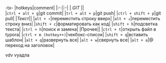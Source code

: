 -tx-
|hotkeys|comment|
|:-:|:-|
|		*GIT*	||	
|`ctrl + alt + g`|git commit|
|`trl + alt + p`|git push|
|`ctrl + shift + p`|git pull|
|*Текст*||
|`alt + ↑`|переместить строку вверх|
|`alt + ↓`|переместить строку вниз|
|`shift + c`|форматировать как код|
|`shift + h`|подсветка текста|
|`ctrl + h`|поиск и замена|
|Прочее||
|`ctrl + t`|открыть файл в typora|
|`ctrl + m (hotkey++)`|чекбокс-список|
|`shift + q`|вставить шаблон|
|`alt + q`|развернуть все|
|`alt + w`|свернуть все|
|`alt + a`|@ переход на заголовок|


vdv
vуадла